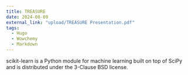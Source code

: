 ```yaml
---
title: TREASURE
date: 2024-08-09
external_link: "upload/TREASURE Presentation.pdf"
tags:
  - Hugo
  - Wowchemy
  - Markdown
---
```


scikit-learn is a Python module for machine learning built on top of SciPy and is distributed under the 3-Clause BSD license.

<!--more-->
